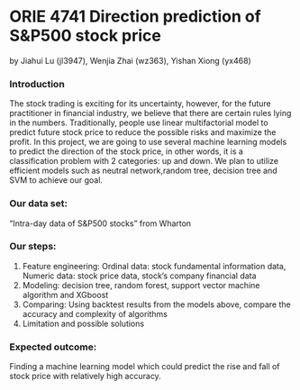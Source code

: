 # ORIE 4741 Direction prediction of S&P500 stock price
by Jiahui Lu (jl3947), Wenjia Zhai (wz363), Yishan Xiong (yx468)

### Introduction
The stock trading is exciting for its uncertainty, however, for the future practitioner in financial industry, we believe that
there are certain rules lying in the numbers. Traditionally, people use linear multifactorial model to predict future stock price
to reduce the possible risks and maximize the profit.
In this project, we are going to use several machine learning models to predict the direction of the stock price, in other
words, it is a classification problem with 2 categories: up and down. We plan to utilize efficient models such as neutral network,random tree, decision tree and SVM to achieve our goal.

### Our data set:
“Intra-day data of S&P500 stocks” from Wharton



### Our steps: 

1. Feature engineering: Ordinal data: stock fundamental information data, Numeric data: stock price data, stock’s company financial data
2. Modeling: decision tree, random forest, support vector machine algorithm and XGboost
3. Comparing: Using backtest results from the models above, compare the accuracy and complexity of algorithms 
4. Limitation and possible solutions

### Expected outcome:
Finding a machine learning model which could predict the rise and fall of stock price  with relatively high accuracy.

